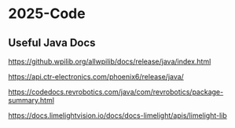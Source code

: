 # 2025-Code

## Useful Java Docs
https://github.wpilib.org/allwpilib/docs/release/java/index.html

https://api.ctr-electronics.com/phoenix6/release/java/

https://codedocs.revrobotics.com/java/com/revrobotics/package-summary.html

https://docs.limelightvision.io/docs/docs-limelight/apis/limelight-lib
